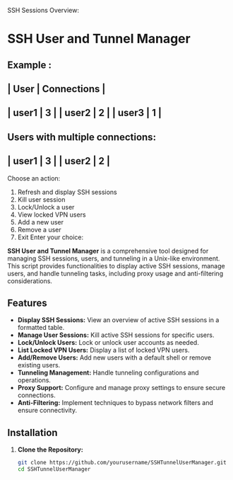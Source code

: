 SSH Sessions Overview:
# SSH User and Tunnel Manager
**Example :** 
-----------------------------------------
| User          | Connections           |
-----------------------------------------
| user1          | 3                    |
| user2          | 2                    |
| user3          | 1                    |
-----------------------------------------

Users with multiple connections:
-----------------------------------------
| user1          | 3                    |
| user2          | 2                    |
-----------------------------------------

Choose an action:
1) Refresh and display SSH sessions
2) Kill user session
3) Lock/Unlock a user
4) View locked VPN users
5) Add a new user
6) Remove a user
7) Exit
Enter your choice: 

**SSH User and Tunnel Manager** is a comprehensive tool designed for managing SSH sessions, users, and tunneling in a Unix-like environment. This script provides functionalities to display active SSH sessions, manage users, and handle tunneling tasks, including proxy usage and anti-filtering considerations.

## Features

- **Display SSH Sessions:** View an overview of active SSH sessions in a formatted table.
- **Manage User Sessions:** Kill active SSH sessions for specific users.
- **Lock/Unlock Users:** Lock or unlock user accounts as needed.
- **List Locked VPN Users:** Display a list of locked VPN users.
- **Add/Remove Users:** Add new users with a default shell or remove existing users.
- **Tunneling Management:** Handle tunneling configurations and operations.
- **Proxy Support:** Configure and manage proxy settings to ensure secure connections.
- **Anti-Filtering:** Implement techniques to bypass network filters and ensure connectivity.

## Installation

1. **Clone the Repository:**
   ```bash
   git clone https://github.com/yourusername/SSHTunnelUserManager.git
   cd SSHTunnelUserManager

